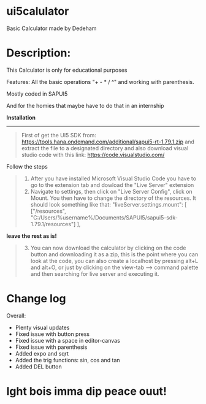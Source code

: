# ui5calulator
Basic Calculator made by Dedeham

# Description:

This Calculator is only for educational purposes

Features: All the basic operations "+ - * / ^" and working with parenthesis.

Mostly coded in SAPUI5

And for the homies that maybe have to do that in an internship

**Installation**
___
>First of get the UI5 SDK from: 
https://tools.hana.ondemand.com/additional/sapui5-rt-1.79.1.zip 
and extract the file to a designated directory and also download visual studio code with this link: https://code.visualstudio.com/

Follow the steps
> 1. After you have installed Microsoft Visual Studio Code you have to go to the extension tab and dowload the "Live Server" extension
> 2. Navigate to settings, then click on "Live Server Config", click on Mount. You then have to change the directory of the resources.
> It should look something like that: 
> "liveServer.settings.mount": [
        ["/resources", "C:/Users/%username%/Documents/SAPUI5/sapui5-sdk-1.79.1/resources"]
    ],

**leave the rest as is!**

> 3. You can now download the calculator by clicking on the code button and downloading it as a zip, this is the point where you can look at the code, you can also create a localhost by pressing alt+L and alt+O, or just by clicking on the view-tab --> command palette and then searching for live server and executing it.

# Change log 

Overall:
- Plenty visual updates
- Fixed issue with button press
- Fixed issue with a space in editor-canvas
- Fixed issue with parenthesis
- Added expo and sqrt
- Added the trig functions: sin, cos and tan
- Added DEL button

# Ight bois imma dip peace ouut!
